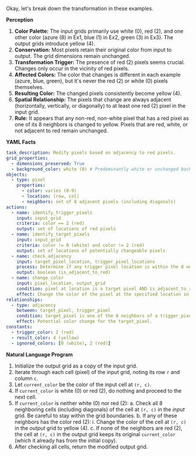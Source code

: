 Okay, let's break down the transformation in these examples.

**Perception**

1.  **Color Palette:** The input grids primarily use white (0), red (2), and one other color (azure (8) in Ex1, blue (1) in Ex2, green (3) in Ex3). The output grids introduce yellow (4).
2.  **Conservation:** Most pixels retain their original color from input to output. The grid dimensions remain unchanged.
3.  **Transformation Trigger:** The presence of red (2) pixels seems crucial. Changes only occur in the vicinity of red pixels.
4.  **Affected Colors:** The color that changes is different in each example (azure, blue, green), but it's never the red (2) or white (0) pixels themselves.
5.  **Resulting Color:** The changed pixels consistently become yellow (4).
6.  **Spatial Relationship:** The pixels that change are always adjacent (horizontally, vertically, or diagonally) to at least one red (2) pixel in the input grid.
7.  **Rule:** It appears that any non-red, non-white pixel that has a red pixel as one of its 8 neighbors is changed to yellow. Pixels that are red, white, or not adjacent to red remain unchanged.

**YAML Facts**


```yaml
task_description: Modify pixels based on adjacency to red pixels.
grid_properties:
  - dimensions_preserved: True
  - background_color: white (0) # Predominantly white or unchanged background
objects:
  - type: pixel
    properties:
      - color: varies (0-9)
      - location: (row, col)
      - neighbors: set of 8 adjacent pixels (including diagonals)
actions:
  - name: identify_trigger_pixels
    input: input_grid
    criteria: color == 2 (red)
    output: set of locations of red pixels
  - name: identify_target_pixels
    input: input_grid
    criteria: color != 0 (white) and color != 2 (red)
    output: set of locations of potentially changeable pixels
  - name: check_adjacency
    input: target_pixel_location, trigger_pixel_locations
    process: Determine if any trigger pixel location is within the 8 neighbors of the target pixel location.
    output: boolean (is_adjacent_to_red)
  - name: change_color
    input: pixel_location, output_grid
    condition: pixel at location is a target pixel AND is_adjacent_to_red is true
    effect: Change the color of the pixel at the specified location in the output_grid to 4 (yellow).
relationships:
  - type: adjacency
    between: target_pixel, trigger_pixel
    condition: target_pixel is one of the 8 neighbors of a trigger_pixel
    effect: Potential color change for the target_pixel.
constants:
  - trigger_color: 2 (red)
  - result_color: 4 (yellow)
  - ignored_colors: [0 (white), 2 (red)]
```


**Natural Language Program**

1.  Initialize the output grid as a copy of the input grid.
2.  Iterate through each cell (pixel) of the input grid, noting its row `r` and column `c`.
3.  Let `current_color` be the color of the input cell at `(r, c)`.
4.  If `current_color` is white (0) or red (2), do nothing and proceed to the next cell.
5.  If `current_color` is neither white (0) nor red (2):
    a.  Check all 8 neighboring cells (including diagonals) of the cell at `(r, c)` in the *input* grid. Be careful to stay within the grid boundaries.
    b.  If any of these neighbors has the color red (2):
        i.  Change the color of the cell at `(r, c)` in the *output* grid to yellow (4).
    c.  If none of the neighbors are red (2), the cell at `(r, c)` in the output grid keeps its original `current_color` (which it already has from the initial copy).
6.  After checking all cells, return the modified output grid.